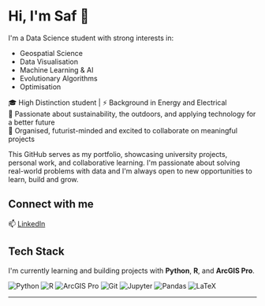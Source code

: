 # Hi, I'm Saf 👋

I'm a Data Science student with strong interests in:
- Geospatial Science
- Data Visualisation
- Machine Learning & AI
- Evolutionary Algorithms
- Optimisation

🎓 High Distinction student | ⚡ Background in Energy and Electrical  
🌱 Passionate about sustainability, the outdoors, and applying technology for a better future  
🚀 Organised, futurist-minded and excited to collaborate on meaningful projects

This GitHub serves as my portfolio, showcasing university projects, personal work, and collaborative learning.
I'm passionate about solving real-world problems with data and I'm always open to new opportunities to learn, build and grow.

## Connect with me
📫 [LinkedIn](https://www.linkedin.com/in/safflatters/)

## Tech Stack
I'm currently learning and building projects with **Python**, **R**, and **ArcGIS Pro**.

![Python](https://img.shields.io/badge/Python-3776AB?style=for-the-badge&logo=python&logoColor=white)
![R](https://img.shields.io/badge/R-276DC3?style=for-the-badge&logo=r&logoColor=white)
![ArcGIS Pro](https://img.shields.io/badge/ArcGIS%20Pro-0079C1?style=for-the-badge&logo=esri&logoColor=white)
![Git](https://img.shields.io/badge/Git-F05032?style=for-the-badge&logo=git&logoColor=white)
![Jupyter](https://img.shields.io/badge/Jupyter-F37626?style=for-the-badge&logo=jupyter&logoColor=white)
![Pandas](https://img.shields.io/badge/Pandas-150458?style=for-the-badge&logo=pandas&logoColor=white)
![LaTeX](https://img.shields.io/badge/LaTeX-008080?style=for-the-badge&logo=latex&logoColor=white)

---



<!---
nohat-noplay/nohat-noplay is a ✨ special ✨ repository because its `README.md` (this file) appears on your GitHub profile.
You can click the Preview link to take a look at your changes.
--->
